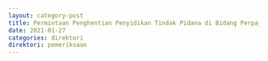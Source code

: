 ```yaml
---
layout: category-post
title: Permintaan Penghentian Penyidikan Tindak Pidana di Bidang Perpajakan Untuk Kepentingan Penerimaan Negara
date: 2021-01-27
categories: direktori
direktori: pemeriksaan
---
```

